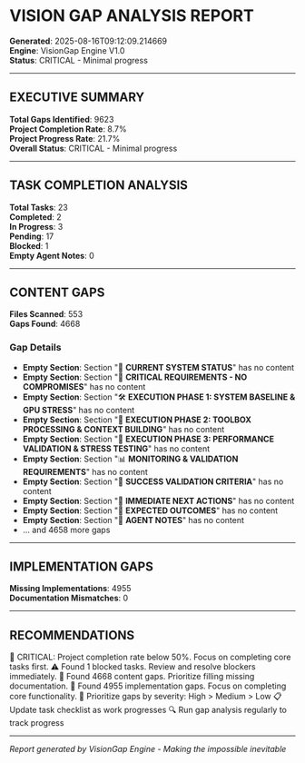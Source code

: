 # VISION GAP ANALYSIS REPORT

**Generated**: 2025-08-16T09:12:09.214669  
**Engine**: VisionGap Engine V1.0  
**Status**: CRITICAL - Minimal progress  

---

## EXECUTIVE SUMMARY

**Total Gaps Identified**: 9623  
**Project Completion Rate**: 8.7%  
**Project Progress Rate**: 21.7%  
**Overall Status**: CRITICAL - Minimal progress  

---

## TASK COMPLETION ANALYSIS

**Total Tasks**: 23  
**Completed**: 2  
**In Progress**: 3  
**Pending**: 17  
**Blocked**: 1  
**Empty Agent Notes**: 0  

---

## CONTENT GAPS

**Files Scanned**: 553  
**Gaps Found**: 4668  

### Gap Details
- **Empty Section**: Section "🎯 **CURRENT SYSTEM STATUS**" has no content
- **Empty Section**: Section "🚨 **CRITICAL REQUIREMENTS - NO COMPROMISES**" has no content
- **Empty Section**: Section "🛠️ **EXECUTION PHASE 1: SYSTEM BASELINE & GPU STRESS**" has no content
- **Empty Section**: Section "🚀 **EXECUTION PHASE 2: TOOLBOX PROCESSING & CONTEXT BUILDING**" has no content
- **Empty Section**: Section "🔧 **EXECUTION PHASE 3: PERFORMANCE VALIDATION & STRESS TESTING**" has no content
- **Empty Section**: Section "📊 **MONITORING & VALIDATION REQUIREMENTS**" has no content
- **Empty Section**: Section "🎯 **SUCCESS VALIDATION CRITERIA**" has no content
- **Empty Section**: Section "🚀 **IMMEDIATE NEXT ACTIONS**" has no content
- **Empty Section**: Section "🔮 **EXPECTED OUTCOMES**" has no content
- **Empty Section**: Section "📝 **AGENT NOTES**" has no content
- ... and 4658 more gaps

---
## IMPLEMENTATION GAPS

**Missing Implementations**: 4955  
**Documentation Mismatches**: 0  

---
## RECOMMENDATIONS

🚨 CRITICAL: Project completion rate below 50%. Focus on completing core tasks first.
⚠️ Found 1 blocked tasks. Review and resolve blockers immediately.
📄 Found 4668 content gaps. Prioritize filling missing documentation.
🔧 Found 4955 implementation gaps. Focus on completing core functionality.
🎯 Prioritize gaps by severity: High > Medium > Low
📋 Update task checklist as work progresses
🔍 Run gap analysis regularly to track progress

---
*Report generated by VisionGap Engine - Making the impossible inevitable*